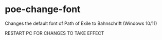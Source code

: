 # poe-change-font
Changes the default font of Path of Exile to Bahnschrift (Windows 10/11)

RESTART PC FOR CHANGES TO TAKE EFFECT

